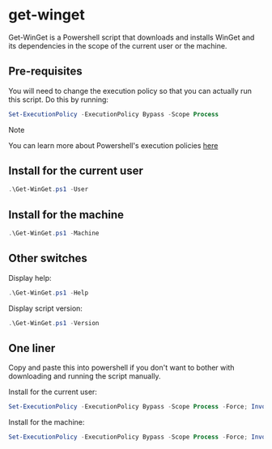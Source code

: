 # get-winget

Get-WinGet is a Powershell script that downloads and installs WinGet and its dependencies in the scope of the current user or the machine.

## Pre-requisites
You will need to change the execution policy so that you can actually run this script. Do this by running:
```powershell
Set-ExecutionPolicy -ExecutionPolicy Bypass -Scope Process
```

> [!NOTE]
> You can learn more about Powershell's execution policies [here](https://learn.microsoft.com/en-us/powershell/module/microsoft.powershell.core/about/about_execution_policies)

## Install for the current user
```powershell
.\Get-WinGet.ps1 -User
```

## Install for the machine
```powershell
.\Get-WinGet.ps1 -Machine
```

## Other switches
Display help:
```powershell
.\Get-WinGet.ps1 -Help
```

Display script version:
```powershell
.\Get-WinGet.ps1 -Version
```

## One liner
Copy and paste this into powershell if you don't want to bother with downloading and running the script manually.

Install for the current user:
```powershell
Set-ExecutionPolicy -ExecutionPolicy Bypass -Scope Process -Force; Invoke-WebRequest -Uri https://raw.githubusercontent.com/776d/get-winget/main/Get-WinGet.ps1 -OutFile ${env:TEMP}\Get-WinGet.ps1; try { & "${env:TEMP}\Get-WinGet.ps1" -User } catch { "Get-WinGet failed." } finally { Get-ChildItem -Path $env:TEMP -Include @("Get-WinGet.ps1","get-winget") -Recurse | Remove-Item -Force }
```

Install for the machine:
```powershell
Set-ExecutionPolicy -ExecutionPolicy Bypass -Scope Process -Force; Invoke-WebRequest -Uri https://raw.githubusercontent.com/776d/get-winget/main/Get-WinGet.ps1 -OutFile ${env:TEMP}\Get-WinGet.ps1; try { & "${env:TEMP}\Get-WinGet.ps1" -Machine } catch { "Get-WinGet failed." } finally { Get-ChildItem -Path $env:TEMP -Include @("Get-WinGet.ps1","get-winget") -Recurse | Remove-Item -Force }
```
